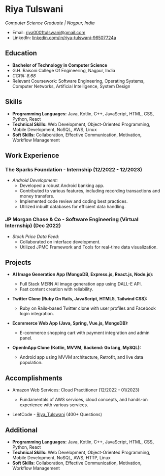 # Riya Tulswani

*Computer Science Graduate | Nagpur, India*
  
- Email: [riya0001tulswani@gmail.com](mailto:riya0001tulswani@gmail.com)
- LinkedIn: [linkedin.com/in/riya-tulswani-96507724a](https://www.linkedin.com/in/riya-tulswani-96507724a)

## Education

- **Bachelor of Technology in Computer Science**
- G.H. Raisoni College Of Engineering, Nagpur, India
- *CGPA: 8.68*
- Relevant Coursework: Software Engineering, Operating Systems, Computer Networks, Artificial Intelligence, System Design

## Skills

- **Programming Languages:** Java, Kotlin, C++, JavaScript, HTML, CSS, Python, React
- **Technical Skills:** Web Development, Object-Oriented Programming, Mobile Development, NoSQL, AWS, Linux
- **Soft Skills:** Collaboration, Effective Communication, Motivation, Workflow Management

## Work Experience

### The Sparks Foundation - Internship (12/2022 - 12/2023)

- *Android Development:*
  - Developed a robust Android banking app.
  - Contributed to various features, including recording transactions and money transfers.
  - Implemented code review and coding best practices.
  - Utilized inbuilt databases for efficient data handling.

### JP Morgan Chase & Co - Software Engineering (Virtual Internship) (Dec 2022)

- *Stock Price Data Feed:*
  - Collaborated on interface development.
  - Utilized JPMC Framework and Tools for real-time data visualization.

## Projects

- **AI Image Generation App (MongoDB, Express.js, React.js, Node.js):**
  - Full Stack MERN AI image generation app using DALL-E API.
  - Fast content creation with reliability.

- **Twitter Clone (Ruby On Rails, JavaScript, HTML5, Tailwind CSS):**
  - Ruby on Rails-based Twitter clone with user profiles and Facebook login integration.

- **Ecommerce Web App (Java, Spring, Vue.js, MongoDB):**
  - E-commerce shopping cart with payment integration and admin panel.

- **OpenInApp Clone (Kotlin, MVVM, Backend: Go lang, MySQL):**
  - Android app using MVVM architecture, Retrofit, and live data population.

## Accomplishments

- Amazon Web Services: Cloud Practitioner (12/2022 - 01/2023)
  - Fundamentals of AWS services, cloud concepts, and hands-on experience with various services.

- LeetCode - [Riya_Tulswani](https://leetcode.com/Riya_Tulswani) (400+ Questions)

## Additional

- **Programming Languages:** Java, Kotlin, C++, JavaScript, HTML, CSS, Python, React
- **Technical Skills:** Web Development, Object-Oriented Programming, Mobile Development, NoSQL, AWS, HTTP, Linux
- **Soft Skills:** Collaboration, Effective Communication, Motivation, Workflow Management
